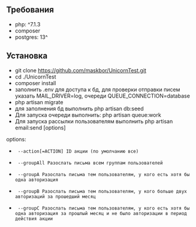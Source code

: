 ## Требования
- php: ^7.1.3
- composer
- postgres: 13^

## Установка

- git clone https://github.com/maskbor/UnicornTest.git
- cd ./UnicornTest
- composer install
- заполнить .env для доступа к бд, для проверки отправки писем указать MAIL_DRIVER=log, очереди QUEUE_CONNECTION=database
- php artisan migrate
- для заполнения бд выполнить 
    php artisan db:seed
- Для запуска очереди выполнить: 
    php artisan queue:work
- Для запуска рассылки пользователям выполнить
    php artisan email:send [options]

options:
-      --action[=ACTION] ID акции (по умолчанию все)
-      --groupAll Разослать письма всем группам пользователей
-      --groupA Разослать письма тем пользователям, у кого есть хотя бы одна авторизация
-      --groupB Разослать письма тем пользователям, у кого больше двух авторизаций за прошедший месяц
-      --groupC Разослать письма тем пользователям, у кого есть хотя бы одна авторизация за прошлый месяц и не было авторизации в период действия акции
    

